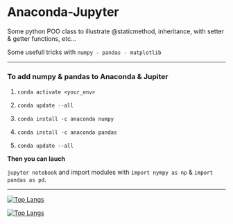 # Anaconda-Jupyter

Some python POO class to illustrate @staticmethod, inheritance, with setter & getter functions, etc...

Some usefull tricks with `numpy - pandas - matplotlib`

---

### To add numpy & pandas to Anaconda & Jupiter

1. `conda activate <your_env>`

2. `conda update --all`

3. `conda install -c anaconda numpy`

4. `conda install -c anaconda pandas`

5. `conda update --all`

**Then you can lauch**

`jupyter notebook` and import modules with `import nympy as np` & `import pandas as pd`.

---

[![Top Langs](https://github-readme-stats.vercel.app/api/top-langs/?username=TLRKiliann&hide=python,C)](https://github.com/anuraghazra/github-readme-stats)


[![Top Langs](https://github-readme-stats.vercel.app/api/top-langs/?username=TLRKiliann&layout=compact&hide=python,C)](https://github.com/anuraghazra/github-readme-stats)
